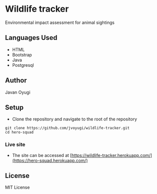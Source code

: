 # Wildlife tracker

Environmental impact assessment for animal sightings

## Languages Used
- HTML
- Bootstrap
- Java
- Postgresql

## Author
Javan Oyugi

## Setup
- Clone the repository and navigate to the root of the repository
```
git clone https://github.com/jvoyugi/wildlife-tracker.git
cd hero-squad
```

### Live site
- The site can be accessed at [https://wildlife-tracker.herokuapp.com/](https://hero-squad.herokuapp.com/)

## License
MIT License